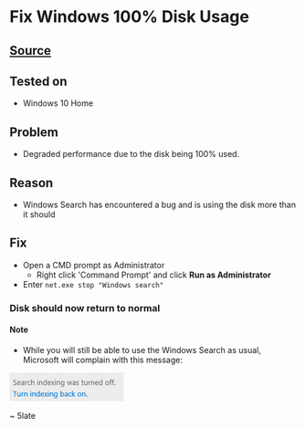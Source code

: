 # Fix Windows 100% Disk Usage

## [Source](https://www.cleverfiles.com/howto/100-disk-usage-windows-10.html)

## Tested on

- Windows 10 Home

## Problem

- Degraded performance due to the disk being 100% used.

## Reason

- Windows Search has encountered a bug and is using the disk more than it should

## Fix

- Open a CMD prompt as Administrator
    - Right click 'Command Prompt' and click **Run as Administrator**
- Enter ``net.exe stop "Windows search"``

### Disk should now return to normal

#### Note

- While you will still be able to use the Windows Search as usual, Microsoft will complain with this message:

![Microsoft Complaint](./media/microsoft-complain.png)

~ 5late